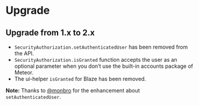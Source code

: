 

# Upgrade

## Upgrade from 1.x to 2.x

  * `SecurityAuthorization.setAuthenticatedUser` has been removed from the API.
  * `SecurityAuthorization.isGranted` function accepts the user as an optional parameter when you don’t use the built-in accounts package of Meteor.
  * The ui-helper `isGranted` for Blaze has been removed.

**Note:** Thanks to [@monbro](https://github.com/monbro) for the enhancement about `setAuthenticatedUser`.
